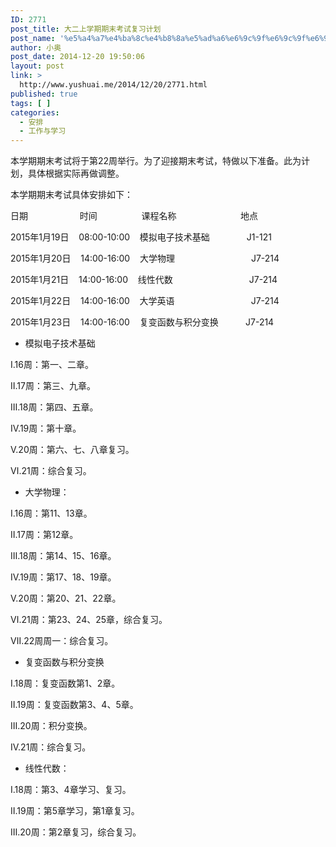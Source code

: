 ```yaml
---
ID: 2771
post_title: 大二上学期期末考试复习计划
post_name: '%e5%a4%a7%e4%ba%8c%e4%b8%8a%e5%ad%a6%e6%9c%9f%e6%9c%9f%e6%9c%ab%e8%80%83%e8%af%95%e5%a4%8d%e4%b9%a0%e8%ae%a1%e5%88%92'
author: 小奥
post_date: 2014-12-20 19:50:06
layout: post
link: >
  http://www.yushuai.me/2014/12/20/2771.html
published: true
tags: [ ]
categories:
  - 安排
  - 工作与学习
---
```

本学期期末考试将于第22周举行。为了迎接期末考试，特做以下准备。此为计划，具体根据实际再做调整。

本学期期末考试具体安排如下：

日期                     时间                  课程名称                          地点

2015年1月19日    08:00-10:00    模拟电子技术基础               J1-121

2015年1月20日    14:00-16:00    大学物理                               J7-214

2015年1月21日    14:00-16:00    线性代数                               J7-214

2015年1月22日    14:00-16:00    大学英语                               J7-214

2015年1月23日    14:00-16:00    复变函数与积分变换           J7-214

<!--more-->
<ul>
	<li>模拟电子技术基础</li>
</ul>
Ⅰ.16周：第一、二章。

Ⅱ.17周：第三、九章。

Ⅲ.18周：第四、五章。

Ⅳ.19周：第十章。

Ⅴ.20周：第六、七、八章复习。

Ⅵ.21周：综合复习。
<ul>
	<li>大学物理：</li>
</ul>
Ⅰ.16周：第11、13章。

Ⅱ.17周：第12章。

Ⅲ.18周：第14、15、16章。

Ⅳ.19周：第17、18、19章。

Ⅴ.20周：第20、21、22章。

Ⅵ.21周：第23、24、25章，综合复习。

Ⅶ.22周周一：综合复习。
<ul>
	<li>复变函数与积分变换</li>
</ul>
Ⅰ.18周：复变函数第1、2章。

Ⅱ.19周：复变函数第3、4、5章。

Ⅲ.20周：积分变换。

Ⅳ.21周：综合复习。
<ul>
	<li>线性代数：</li>
</ul>
Ⅰ.18周：第3、4章学习、复习。

Ⅱ.19周：第5章学习，第1章复习。

Ⅲ.20周：第2章复习，综合复习。
